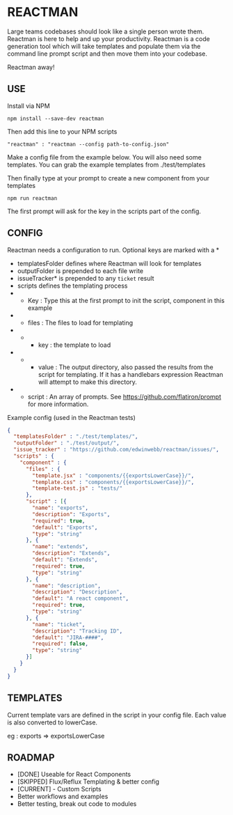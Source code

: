 REACTMAN
========
Large teams codebases should look like a single person wrote them. Reactman is
here to help and up your productivity. Reactman is a code generation tool which
will take templates and populate them via the command line prompt script and
then move them into your codebase.

Reactman away!

USE
---

Install via NPM

`npm install --save-dev reactman`

Then add this line to your NPM scripts

`
"reactman" : "reactman --config path-to-config.json"
`

Make a config file from the example below. You will also need some templates.
You can grab the example templates from ./test/templates

Then finally type at your prompt to create a new component from your templates

`
npm run reactman
`

The first prompt will ask for the key in the scripts part of the config.

CONFIG
------
Reactman needs a configuration to run. Optional keys are marked with a *

* templatesFolder defines where Reactman will look for templates
* outputFolder is prepended to each file write
* issueTracker* is prepended to any `ticket` result
* scripts defines the templating process
* * Key : Type this at the first prompt to init the script, component in this
example
* * files : The files to load for templating
* * * key : the template to load
* * * value : The output directory, also passed the results from the script for
templating. If it has a handlebars expression Reactman will attempt to make this
directory.
* * script : An array of prompts. See https://github.com/flatiron/prompt for
more information.

Example config (used in the Reactman tests)

```json
{
  "templatesFolder" : "./test/templates/",
  "outputFolder" : "./test/output/",
  "issue_tracker" : "https://github.com/edwinwebb/reactman/issues/",
  "scripts" : {
    "component" : {
      "files" : {
        "template.jsx" : "components/{{exportsLowerCase}}/",
        "template.css" : "components/{{exportsLowerCase}}/",
        "template-test.js" : "tests/"
      },
      "script" : [{
        "name": "exports",
        "description": "Exports",
        "required": true,
        "default": "Exports",
        "type": "string"
      }, {
        "name": "extends",
        "description": "Extends",
        "default": "Extends",
        "required": true,
        "type": "string"
      }, {
        "name": "description",
        "description": "Description",
        "default": "A react component",
        "required": true,
        "type": "string"
      }, {
        "name": "ticket",
        "description": "Tracking ID",
        "default": "JIRA-####",
        "required": false,
        "type": "string"
      }]
    }
  }
}

```

TEMPLATES
------
Current template vars are defined in the script in your config file. Each value
is also converted to lowerCase.

eg : exports => exportsLowerCase

ROADMAP
-------
* [DONE] Useable for React Components
* [SKIPPED] Flux/Reflux Templating & better config
* [CURRENT] - Custom Scripts
* Better workflows and examples
* Better testing, break out code to modules
